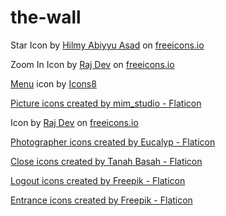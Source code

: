 # the-wall

<!-- Star icon -->
Star Icon by <a href="https://freeicons.io/profile/75801">Hilmy Abiyyu Asad</a> on <a href="https://freeicons.io">freeicons.io</a>

<!-- Zoom in on image icon -->
Zoom In Icon by <a href="https://freeicons.io/profile/714">Raj Dev</a> on <a href="https://freeicons.io">freeicons.io</a>

<!-- Hamburger menu button icon -->
<a target="_blank" href="https://icons8.com/icon/JTddWDKbAzgl/menu">Menu</a> icon by <a target="_blank" href="https://icons8.com">Icons8</a>

<!-- New photo link icon -->
<a href="https://www.flaticon.com/free-icons/picture" title="picture icons">Picture icons created by mim_studio - Flaticon</a>

<!-- Info icon -->
Icon by <a href="https://freeicons.io/profile/714">Raj Dev</a> on <a href="https://freeicons.io">freeicons.io</a>

<!-- Photographer icon -->
<a href="https://www.flaticon.com/free-icons/photographer" title="photographer icons">Photographer icons created by Eucalyp - Flaticon</a>
                                
<!-- Close icons (light and dark) -->
<a href="https://www.flaticon.com/free-icons/close" title="close icons">Close icons created by Tanah Basah - Flaticon</a>

<!-- Log out icon -->
<a href="https://www.flaticon.com/free-icons/logout" title="logout icons">Logout icons created by Freepik - Flaticon</a>

<!-- Log in icon -->
<a href="https://www.flaticon.com/free-icons/entrance" title="entrance icons">Entrance icons created by Freepik - Flaticon</a>